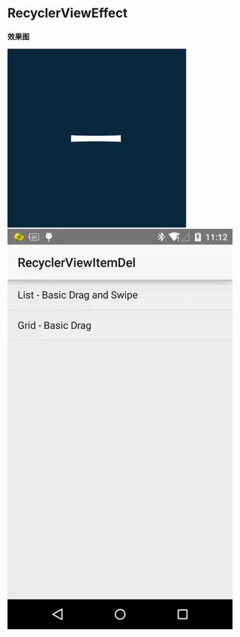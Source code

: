 # RecyclerViewEffect

### 效果图

![1](https://github.com/jarylan/RecyclerViewEffect/blob/master/1.gif)
![2](https://github.com/jarylan/RecyclerViewEffect/blob/master/2.gif)
